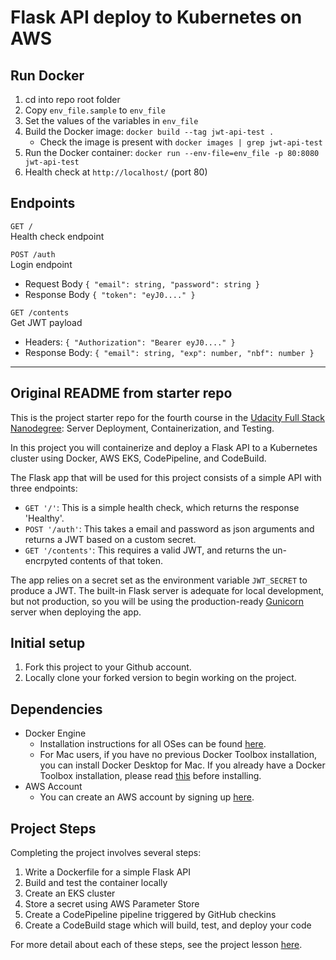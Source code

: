 # Flask API deploy to Kubernetes on AWS

## Run Docker

1. cd into repo root folder
2. Copy `env_file.sample` to `env_file`
3. Set the values of the variables in `env_file`
4. Build the Docker image: `docker build --tag jwt-api-test .`
   - Check the image is present with `docker images | grep jwt-api-test`
5. Run the Docker container: `docker run --env-file=env_file -p 80:8080 jwt-api-test`
6. Health check at `http://localhost/` (port 80)

## Endpoints

`GET /`  
Health check endpoint

`POST /auth`  
Login endpoint

- Request Body `{ "email": string, "password": string }`
- Response Body `{ "token": "eyJ0...." }`

`GET /contents`  
Get JWT payload

- Headers: `{ "Authorization": "Bearer eyJ0...." }`
- Response Body: `{ "email": string, "exp": number, "nbf": number }`

---

## Original README from starter repo

This is the project starter repo for the fourth course in the [Udacity Full Stack Nanodegree](https://www.udacity.com/course/full-stack-web-developer-nanodegree--nd004): Server Deployment, Containerization, and Testing.

In this project you will containerize and deploy a Flask API to a Kubernetes cluster using Docker, AWS EKS, CodePipeline, and CodeBuild.

The Flask app that will be used for this project consists of a simple API with three endpoints:

- `GET '/'`: This is a simple health check, which returns the response 'Healthy'.
- `POST '/auth'`: This takes a email and password as json arguments and returns a JWT based on a custom secret.
- `GET '/contents'`: This requires a valid JWT, and returns the un-encrpyted contents of that token.

The app relies on a secret set as the environment variable `JWT_SECRET` to produce a JWT. The built-in Flask server is adequate for local development, but not production, so you will be using the production-ready [Gunicorn](https://gunicorn.org/) server when deploying the app.

## Initial setup

1. Fork this project to your Github account.
2. Locally clone your forked version to begin working on the project.

## Dependencies

- Docker Engine
  - Installation instructions for all OSes can be found [here](https://docs.docker.com/install/).
  - For Mac users, if you have no previous Docker Toolbox installation, you can install Docker Desktop for Mac. If you already have a Docker Toolbox installation, please read [this](https://docs.docker.com/docker-for-mac/docker-toolbox/) before installing.
- AWS Account
  - You can create an AWS account by signing up [here](https://aws.amazon.com/#).

## Project Steps

Completing the project involves several steps:

1. Write a Dockerfile for a simple Flask API
2. Build and test the container locally
3. Create an EKS cluster
4. Store a secret using AWS Parameter Store
5. Create a CodePipeline pipeline triggered by GitHub checkins
6. Create a CodeBuild stage which will build, test, and deploy your code

For more detail about each of these steps, see the project lesson [here](https://classroom.udacity.com/nanodegrees/nd004/parts/1d842ebf-5b10-4749-9e5e-ef28fe98f173/modules/ac13842f-c841-4c1a-b284-b47899f4613d/lessons/becb2dac-c108-4143-8f6c-11b30413e28d/concepts/092cdb35-28f7-4145-b6e6-6278b8dd7527).
